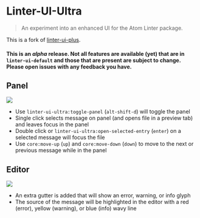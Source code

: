 # Linter-UI-Ultra
> An experiment into an enhanced UI for the Atom Linter package.

This is a fork of [linter-ui-plus](https://github.com/mehcode/linter-ui-plus).

#### This is an _alpha_ release. Not all features are available (yet) that are in `linter-ui-default` and those that are present are subject to change. Please open issues with any feedback you have.
## Panel

![](https://user-images.githubusercontent.com/753919/28002478-686f307e-64ea-11e7-83c7-b41a2ef130c8.png)

 - Use `linter-ui-ultra:toggle-panel` (`alt-shift-d`) will toggle the panel
 - Single click selects message on panel (and opens file in a preview tab) and leaves focus in the panel
 - Double click or `linter-ui-ultra:open-selected-entry` (`enter`) on a selected message will focus the file 
 - Use `core:move-up` (`up`) and `core:move-down` (`down`) to move to the next or previous message while in the panel

## Editor

![](https://user-images.githubusercontent.com/753919/28002548-05159f94-64eb-11e7-97b4-9ce23d8f0cda.png)

 - An extra gutter is added that will show an error, warning, or info glyph
 - The source of the message will be highlighted in the editor with a red (error), yellow (warning), or blue (info) wavy line
